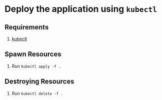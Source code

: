 # Deploy the application using `kubectl`

## Requirements
1. [kubectl](https://kubernetes.io/docs/tasks/tools/#kubectl)

## Spawn Resources
1. Run `kubectl apply -f .`

## Destroying Resources
1. Run `kubectl delete -f .`
